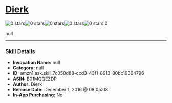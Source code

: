 # [Dierk](http://alexa.amazon.com/#skills/amzn1.ask.skill.7c050d88-ccd3-43f1-8913-80bc19364796)
![0 stars](../../images/ic_star_border_black_18dp_1x.png)![0 stars](../../images/ic_star_border_black_18dp_1x.png)![0 stars](../../images/ic_star_border_black_18dp_1x.png)![0 stars](../../images/ic_star_border_black_18dp_1x.png)![0 stars](../../images/ic_star_border_black_18dp_1x.png) 0

null

***

### Skill Details

* **Invocation Name:** null
* **Category:** null
* **ID:** amzn1.ask.skill.7c050d88-ccd3-43f1-8913-80bc19364796
* **ASIN:** B01MQQEZDP
* **Author:** Dierk
* **Release Date:** December 1, 2016 @ 08:05:08
* **In-App Purchasing:** No

